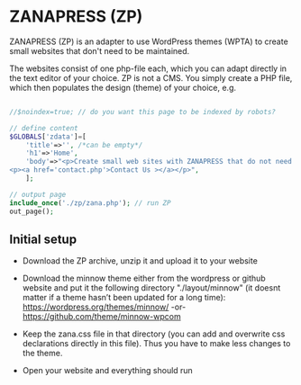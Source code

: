 # ZANAPRESS (ZP)
ZANAPRESS (ZP) is an adapter to use WordPress themes (WPTA) to create small websites that don't need to be maintained.

The websites consist of one php-file each, which you can adapt directly in the text editor of your choice. ZP is not a CMS. You simply create a PHP file, which then populates the design (theme) of your choice, e.g.

```php

//$noindex=true; // do you want this page to be indexed by robots?

// define content
$GLOBALS['zdata']=[
    'title'=>'', /*can be empty*/ 
    'h1'=>'Home', 
    'body'=>"<p>Create small web sites with ZANAPRESS that do not need to be maintained.</p>
<p><a href='contact.php'>Contact Us ></a></p>",
    ];

// output page
include_once('./zp/zana.php'); // run ZP
out_page(); 
```
## Initial setup

- Download the ZP archive, unzip it and upload it to your website
- Download the minnow theme either from the wordpress or github website and put it the following directory "./layout/minnow" (it doesnt matter if a theme hasn’t been updated for a long time):
https://wordpress.org/themes/minnow/
-or-
https://github.com/theme/minnow-wpcom

- Keep the zana.css file in that directory (you can add and overwrite css declarations directly in this file). Thus you have to make less changes to the theme.
- Open your website and everything should run

